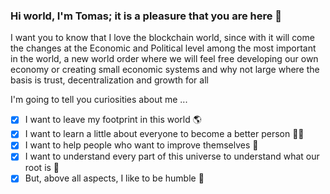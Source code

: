 ### Hi world, I'm Tomas; it is a pleasure that you are here  👋

I want you to know that I love the blockchain world, since with it will come the changes at the Economic and Political level among the most important in the world, a new world order where we will feel free developing our own economy or creating small economic systems and why not large where the basis is trust, decentralization and growth for all

I'm going to tell you curiosities about me ...

- [x] I want to leave my footprint in this world 🌎
- [x] I want to learn a little about everyone to become a better person 🙋‍♂️ 
- [x] I want to help people who want to improve themselves 🧔
- [x] I want to understand every part of this universe to understand what our root is 💫
- [x] But, above all aspects, I like to be humble 🤩
